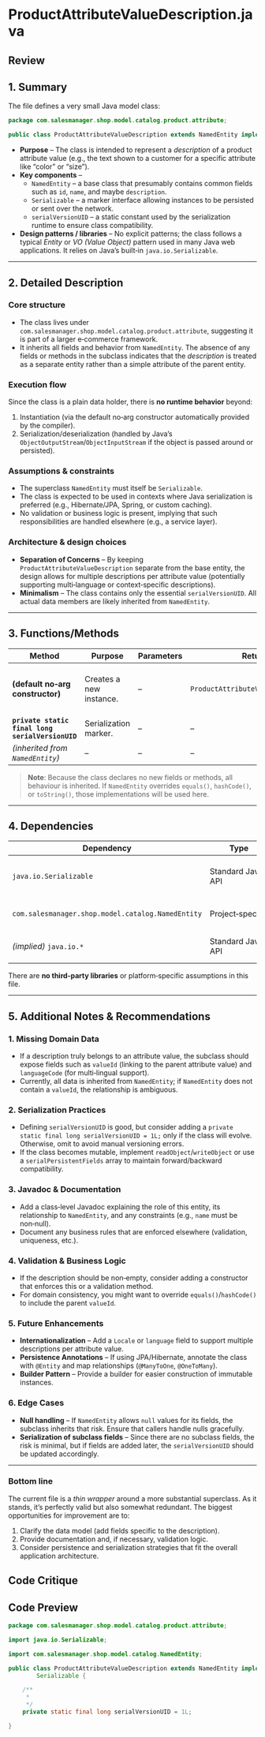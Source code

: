 # ProductAttributeValueDescription.java

## Review

## 1. Summary
The file defines a very small Java model class:

```java
package com.salesmanager.shop.model.catalog.product.attribute;

public class ProductAttributeValueDescription extends NamedEntity implements Serializable { … }
```

* **Purpose** – The class is intended to represent a *description* of a product attribute value (e.g., the text shown to a customer for a specific attribute like “color” or “size”).  
* **Key components** –  
  * `NamedEntity` – a base class that presumably contains common fields such as `id`, `name`, and maybe `description`.  
  * `Serializable` – a marker interface allowing instances to be persisted or sent over the network.  
  * `serialVersionUID` – a static constant used by the serialization runtime to ensure class compatibility.
* **Design patterns / libraries** – No explicit patterns; the class follows a typical *Entity* or *VO (Value Object)* pattern used in many Java web applications. It relies on Java’s built‑in `java.io.Serializable`.

---

## 2. Detailed Description
### Core structure
* The class lives under `com.salesmanager.shop.model.catalog.product.attribute`, suggesting it is part of a larger e‑commerce framework.
* It inherits all fields and behavior from `NamedEntity`. The absence of any fields or methods in the subclass indicates that the *description* is treated as a separate entity rather than a simple attribute of the parent entity.

### Execution flow
Since the class is a plain data holder, there is **no runtime behavior** beyond:
1. Instantiation (via the default no‑arg constructor automatically provided by the compiler).
2. Serialization/deserialization (handled by Java’s `ObjectOutputStream`/`ObjectInputStream` if the object is passed around or persisted).

### Assumptions & constraints
* The superclass `NamedEntity` must itself be `Serializable`.  
* The class is expected to be used in contexts where Java serialization is preferred (e.g., Hibernate/JPA, Spring, or custom caching).  
* No validation or business logic is present, implying that such responsibilities are handled elsewhere (e.g., a service layer).

### Architecture & design choices
* **Separation of Concerns** – By keeping `ProductAttributeValueDescription` separate from the base entity, the design allows for multiple descriptions per attribute value (potentially supporting multi‑language or context‑specific descriptions).  
* **Minimalism** – The class contains only the essential `serialVersionUID`. All actual data members are likely inherited from `NamedEntity`.

---

## 3. Functions/Methods
| Method | Purpose | Parameters | Return | Side‑effects |
|--------|---------|------------|--------|--------------|
| **(default no‑arg constructor)** | Creates a new instance. | – | `ProductAttributeValueDescription` | Initializes inherited fields to their defaults. |
| **`private static final long serialVersionUID`** | Serialization marker. | – | – | None. |
| *(inherited from `NamedEntity`)* | – | – | – | – |

> **Note**: Because the class declares no new fields or methods, all behaviour is inherited. If `NamedEntity` overrides `equals()`, `hashCode()`, or `toString()`, those implementations will be used here.

---

## 4. Dependencies
| Dependency | Type | Notes |
|------------|------|-------|
| `java.io.Serializable` | Standard Java API | Marker interface, no runtime impact. |
| `com.salesmanager.shop.model.catalog.NamedEntity` | Project‑specific | Provides core entity attributes. |
| *(implied)* `java.io.*` | Standard Java API | Required for serialization infrastructure. |

There are **no third‑party libraries** or platform‑specific assumptions in this file.

---

## 5. Additional Notes & Recommendations

### 1. Missing Domain Data
* If a description truly belongs to an attribute value, the subclass should expose fields such as `valueId` (linking to the parent attribute value) and `languageCode` (for multi‑lingual support).  
* Currently, all data is inherited from `NamedEntity`; if `NamedEntity` does not contain a `valueId`, the relationship is ambiguous.

### 2. Serialization Practices
* Defining `serialVersionUID` is good, but consider adding a `private static final long serialVersionUID = 1L;` only if the class will evolve. Otherwise, omit to avoid manual versioning errors.  
* If the class becomes mutable, implement `readObject`/`writeObject` or use a `serialPersistentFields` array to maintain forward/backward compatibility.

### 3. Javadoc & Documentation
* Add a class‑level Javadoc explaining the role of this entity, its relationship to `NamedEntity`, and any constraints (e.g., `name` must be non‑null).  
* Document any business rules that are enforced elsewhere (validation, uniqueness, etc.).

### 4. Validation & Business Logic
* If the description should be non‑empty, consider adding a constructor that enforces this or a validation method.  
* For domain consistency, you might want to override `equals()`/`hashCode()` to include the parent `valueId`.

### 5. Future Enhancements
* **Internationalization** – Add a `Locale` or `language` field to support multiple descriptions per attribute value.  
* **Persistence Annotations** – If using JPA/Hibernate, annotate the class with `@Entity` and map relationships (`@ManyToOne`, `@OneToMany`).  
* **Builder Pattern** – Provide a builder for easier construction of immutable instances.

### 6. Edge Cases
* **Null handling** – If `NamedEntity` allows `null` values for its fields, the subclass inherits that risk. Ensure that callers handle nulls gracefully.  
* **Serialization of subclass fields** – Since there are no subclass fields, the risk is minimal, but if fields are added later, the `serialVersionUID` should be updated accordingly.

---

### Bottom line
The current file is a *thin wrapper* around a more substantial superclass. As it stands, it’s perfectly valid but also somewhat redundant. The biggest opportunities for improvement are to:
1. Clarify the data model (add fields specific to the description).
2. Provide documentation and, if necessary, validation logic.
3. Consider persistence and serialization strategies that fit the overall application architecture.

## Code Critique



## Code Preview

```java
package com.salesmanager.shop.model.catalog.product.attribute;

import java.io.Serializable;

import com.salesmanager.shop.model.catalog.NamedEntity;

public class ProductAttributeValueDescription extends NamedEntity implements
		Serializable {

	/**
	 * 
	 */
	private static final long serialVersionUID = 1L;

}



```
